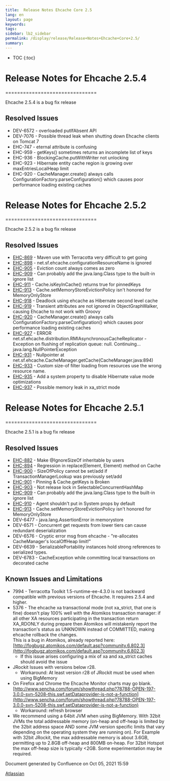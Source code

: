```yaml
---
title:  Release Notes Ehcache Core 2.5  
lang: en
layout: page
keywords:
tags:
sidebar: lb2_sidebar
permalink: /display/release/Release+Notes+Ehcache+Core+2.5/
summary:
---
```




* TOC
{:toc}

# Release Notes for Ehcache 2.5.4
===============================

Ehcache 2.5.4 is a bug fix release

## Resolved Issues

*   DEV-6572 - overloaded putIfAbsent API
*   DEV-7076 - Possible thread leak when shutting down Ehcache clients on Tomcat 7
*   EHC-747 - eternal attribute is confusing
*   EHC-959 - getKeys() sometimes returns an incomplete list of keys
*   EHC-936 - BlockingCache.putWithWriter not unlocking
*   EHC-923 - Hibernate entity cache region is growing over maxEntriesLocalHeap limit
*   EHC-920 - CacheManager.create() always calls ConfigurationFactory.parseConfiguration() which causes poor performance loading existing caches

# Release Notes for Ehcache 2.5.2
===============================

Ehcache 2.5.2 is a bug fix release

## Resolved Issues

*   [EHC-869](https://jira.terracotta.org/jira/browse/EHC-869) - Maven use with Terracotta very difficult to get going
*   [EHC-898](https://jira.terracotta.org/jira/browse/EHC-898) - net.sf.ehcache.configurationResourceName is ignored
*   [EHC-905](https://jira.terracotta.org/jira/browse/EHC-905) - Eviction count always comes as zero
*   [EHC-909](https://jira.terracotta.org/jira/browse/EHC-909) - Can probably add the java.lang.Class type to the built-in ignore list
*   [EHC-911](https://jira.terracotta.org/jira/browse/EHC-911) - Cache.isKeyInCache() returns true for pinnedKeys
*   [EHC-913](https://jira.terracotta.org/jira/browse/EHC-913) - Cache.setMemoryStoreEvictionPolicy isn't honored for MemoryOnlyStore
*   [EHC-918](https://jira.terracotta.org/jira/browse/EHC-918) - Deadlock using ehcache as Hibernate second level cache
*   [EHC-919](https://jira.terracotta.org/jira/browse/EHC-919) - Transient attributes are not ignored in ObjectGraphWalker, causing Ehcache to not work with Groovy
*   [EHC-920](https://jira.terracotta.org/jira/browse/EHC-920) - CacheManager.create() always calls ConfigurationFactory.parseConfiguration() which causes poor performance loading existing caches
*   [EHC-927](https://jira.terracotta.org/jira/browse/EHC-927) - ERROR net.sf.ehcache.distribution.RMIAsynchronousCacheReplicator - Exception on flushing of replication queue: null. Continuing... java.lang.NullPointerException
*   [EHC-931](https://jira.terracotta.org/jira/browse/EHC-931) - Nullpointer at net.sf.ehcache.CacheManager.getCache(CacheManager.java:894)
*   [EHC-933](https://jira.terracotta.org/jira/browse/EHC-933) - Custom size-of filter loading from resources use the wrong resource name.
*   [EHC-935](https://jira.terracotta.org/jira/browse/EHC-935) - Add a system property to disable Hibernate value mode optimizations
*   [EHC-937](https://jira.terracotta.org/jira/browse/EHC-937) - Possible memory leak in xa\_strict mode

# Release Notes for Ehcache 2.5.1
===============================

Ehcache 2.5.1 is a bug fix release

## Resolved Issues

*   [EHC-882](https://jira.terracotta.org/jira/browse/EHC-882) - Make @IgnoreSizeOf inheritable by users
*   [EHC-894](https://jira.terracotta.org/jira/browse/EHC-894) - Regression in replace(Element, Element) method on Cache
*   [EHC-900](https://jira.terracotta.org/jira/browse/EHC-900) - SizeOfPolicy cannot be set/add if TransactionManagerLookup was previously set/add
*   [EHC-901](https://jira.terracotta.org/jira/browse/EHC-901) - Pinning & Cache.getKeys is Broken
*   [EHC-903](https://jira.terracotta.org/jira/browse/EHC-903) - Not release lock in SelectableConcurrentHashMap
*   [EHC-909](https://jira.terracotta.org/jira/browse/EHC-909) - Can probably add the java.lang.Class type to the built-in ignore list
*   [EHC-910](https://jira.terracotta.org/jira/browse/EHC-910) - Agent shouldn't put in System props by default
*   [EHC-913](https://jira.terracotta.org/jira/browse/EHC-913) - Cache.setMemoryStoreEvictionPolicy isn't honored for MemoryOnlyStore
*   DEV-6477 - java.lang.AssertionError in memorystore
*   DEV-6571 - Concurrent get requests from lower tiers can cause redundant deserialization
*   DEV-6576 - Cryptic error msg from ehcache - "re-allocates CacheManager's localOffHeap limit!"
*   DEV-6639 - SerializablePortability instances hold strong references to serialized types.
*   DEV-6783 - CacheException while committing local transactions on decorated cache

## Known Issues and Limitations

*   7994 - Terracotta Toolkit 1.5-runtime-ee-4.3.0 is not backward compatible with previous versions of Ehcache. It requires 2.5.4 and higher.
*   5376 - The ehcache xa transactional mode (not xa\_strict, that one is fine) doesn't play 100% well with the Atomikos transaction manager: if all other XA resources participating in the transaction return XA\_RDONLY during prepare then Atomikos will mistakenly report the transaction's status as UNKNOWN instead of COMMITTED, making ehcache rollback the changes.  
    This is a bug in Atomikos, already reported here: [http://fogbugz.atomikos.com/default.asp?community.6.802.3](http://fogbugz.atomikos.com/default.asp?community.6.802.3)
    *   If this issue arises configuring a mix of xa and xa\_strict caches should avoid the issue
*   JRockit Issues with versions below r28.
    *   Workaround: At least version r28 of JRockit must be used when using BigMemory
*   On Firefox and Chrome the Ehcache Monitor charts may go blank. [http://www.sencha.com/forum/showthread.php?78788-OPEN-197-3.0.0-svn-5208-this.swf.setDataprovider-is-not-a-function](http://www.sencha.com/forum/showthread.php?78788-OPEN-197-3.0.0-svn-5208-this.swf.setDataprovider-is-not-a-function)
    *   Workaround: refresh browser
*   We recommend using a 64bit JVM when using BigMemory. With 32bit JVMs the total addressable memory (on-heap and off-heap is limited by the 32bit address space AND some JVM version specific limits that vary depending on the operating system they are running on). For Example with 32bit JRockit, the max addressable memory is about 3.6GB, permitting up to 2.8GB off-heap and 800MB on-heap. For 32bit Hotspot the max off-heap size is typically <2GB. Some experimentation may be required.

Document generated by Confluence on Oct 05, 2021 15:59

[Atlassian](http://www.atlassian.com/)

